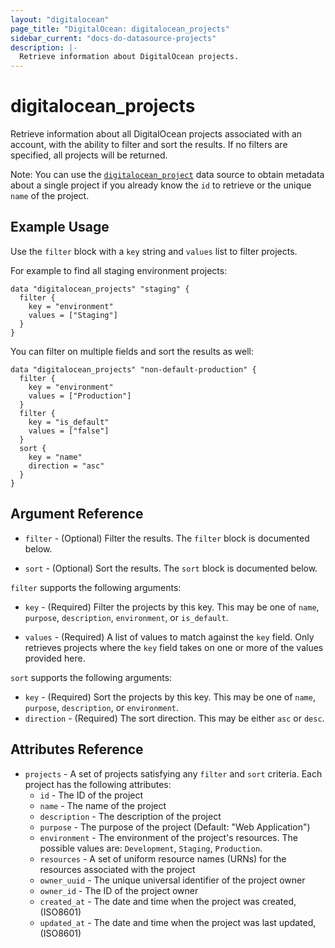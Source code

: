 ```yaml
---
layout: "digitalocean"
page_title: "DigitalOcean: digitalocean_projects"
sidebar_current: "docs-do-datasource-projects"
description: |-
  Retrieve information about DigitalOcean projects.
---
```


# digitalocean_projects

Retrieve information about all DigitalOcean projects associated with an account, with
the ability to filter and sort the results. If no filters are specified, all projects
will be returned.

Note: You can use the [`digitalocean_project`](project) data source to
obtain metadata about a single project if you already know the `id` to retrieve or the unique
`name` of the project.

## Example Usage

Use the `filter` block with a `key` string and `values` list to filter projects.

For example to find all staging environment projects:

```hcl
data "digitalocean_projects" "staging" {
  filter {
    key = "environment"
    values = ["Staging"]
  }
} 
```

You can filter on multiple fields and sort the results as well:

```hcl
data "digitalocean_projects" "non-default-production" {
  filter {
    key = "environment"
    values = ["Production"]
  }
  filter {
    key = "is_default"
    values = ["false"]
  }
  sort {
    key = "name"
    direction = "asc"
  }
}
```

## Argument Reference

* `filter` - (Optional) Filter the results.
  The `filter` block is documented below.

* `sort` - (Optional) Sort the results.
  The `sort` block is documented below.

`filter` supports the following arguments:

* `key` - (Required) Filter the projects by this key. This may be one of `name`,
  `purpose`, `description`, `environment`, or `is_default`.
  
* `values` - (Required) A list of values to match against the `key` field. Only retrieves projects
  where the `key` field takes on one or more of the values provided here.

`sort` supports the following arguments:

* `key` - (Required) Sort the projects by this key. This may be one of `name`,
  `purpose`, `description`, or `environment`.
* `direction` - (Required) The sort direction. This may be either `asc` or `desc`.

## Attributes Reference

* `projects` - A set of projects satisfying any `filter` and `sort` criteria. Each project has
  the following attributes:  
  - `id` - The ID of the project
  - `name` - The name of the project
  - `description` - The description of the project
  - `purpose` -  The purpose of the project (Default: "Web Application")
  - `environment` - The environment of the project's resources. The possible values are: `Development`, `Staging`, `Production`.
  - `resources` - A set of uniform resource names (URNs) for the resources associated with the project
  - `owner_uuid` - The unique universal identifier of the project owner
  - `owner_id` - The ID of the project owner
  - `created_at` - The date and time when the project was created, (ISO8601)
  - `updated_at` - The date and time when the project was last updated, (ISO8601)
